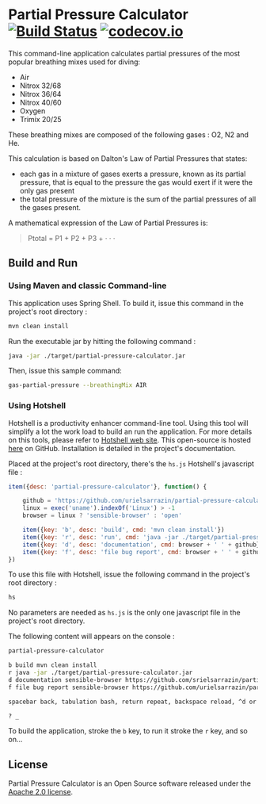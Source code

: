 # Partial Pressure Calculator [![Build Status](https://travis-ci.org/UrielSarrazin/partial-pressure-calculator.svg?branch=master)](https://travis-ci.org/UrielSarrazin/partial-pressure-calculator) [![codecov.io](https://codecov.io/github/UrielSarrazin/partial-pressure-calculator/coverage.svg?branch=master)](https://codecov.io/github/UrielSarrazin/partial-pressure-calculator?branch=master)

This command-line application calculates partial pressures of the most popular breathing mixes used for diving:
* Air
* Nitrox 32/68
* Nitrox 36/64
* Nitrox 40/60
* Oxygen
* Trimix 20/25

These breathing mixes are composed of the following gases : O2, N2 and He.

This calculation is based on Dalton's Law of Partial Pressures that states:
* each gas in a mixture of gases exerts a pressure, known as its partial pressure, that is equal to the pressure the gas would exert if it were the only gas present
* the total pressure of the mixture is the sum of the partial pressures of all the gases present.

A mathematical expression of the Law of Partial Pressures is:

> Ptotal = P1 + P2 + P3 + · · ·

## Build and Run

### Using Maven and classic Command-line

This application uses Spring Shell. To build it, issue this command in the project's root directory :

```bash
mvn clean install
```

Run the executable jar by hitting the following command :

```bash
java -jar ./target/partial-pressure-calculator.jar
```

Then, issue this sample command:

```bash
gas-partial-pressure --breathingMix AIR
```
### Using Hotshell

Hotshell is a productivity enhancer command-line tool. Using this tool will simplify a lot the work load to build an run the application. For more details on this tools, please refer to [Hotshell web site](http://www.moumne.com/hotshell). This open-source is hosted [here](https://github.com/julienmoumne/hotshell) on GitHub. Installation is detailed in the project's documentation.

Placed at the project's root directory, there's the `hs.js` Hotshell's javascript file :

```javascript
item({desc: 'partial-pressure-calculator'}, function() {

    github = 'https://github.com/urielsarrazin/partial-pressure-calculator'
    linux = exec('uname').indexOf('Linux') > -1
    browser = linux ? 'sensible-browser' : 'open'

    item({key: 'b', desc: 'build', cmd: 'mvn clean install'})
    item({key: 'r', desc: 'run', cmd: 'java -jar ./target/partial-pressure-calculator.jar'})
    item({key: 'd', desc: 'documentation', cmd: browser + ' ' + github})
    item({key: 'f', desc: 'file bug report', cmd: browser + ' ' + github + '/issues/new'})
})
```
To use this file with Hotshell, issue the following command in the project's root directory :

```bash
hs
```
No parameters are needed as `hs.js` is the only one javascript file in the project's root directory.

The following content will appears on the console :

```bash
partial-pressure-calculator

b build mvn clean install
r java -jar ./target/partial-pressure-calculator.jar
d documentation sensible-browser https://github.com/srielsarrazin/partial-pressure-calculator
f file bug report sensible-browser https://github.com/urielsarrazin/partial-pressure-calculator/issues/new

spacebar back, tabulation bash, return repeat, backspace reload, ^d or ^c quit

? _
```
To build the application, stroke the `b` key, to run it stroke the `r` key, and so on...

## License

Partial Pressure Calculator is an Open Source software released under the [Apache 2.0 license](http://www.apache.org/licenses/LICENSE-2.0.html).